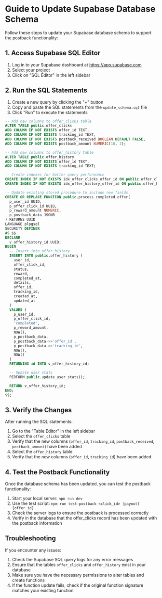 # Guide to Update Supabase Database Schema

Follow these steps to update your Supabase database schema to support the postback functionality:

## 1. Access Supabase SQL Editor

1. Log in to your Supabase dashboard at https://app.supabase.com
2. Select your project
3. Click on "SQL Editor" in the left sidebar

## 2. Run the SQL Statements

1. Create a new query by clicking the "+" button
2. Copy and paste the SQL statements from the `update_schema.sql` file
3. Click "Run" to execute the statements

```sql
-- Add new columns to offer_clicks table
ALTER TABLE public.offer_clicks 
ADD COLUMN IF NOT EXISTS offer_id TEXT,
ADD COLUMN IF NOT EXISTS tracking_id TEXT,
ADD COLUMN IF NOT EXISTS postback_received BOOLEAN DEFAULT FALSE,
ADD COLUMN IF NOT EXISTS postback_amount NUMERIC(10, 2);

-- Add new columns to offer_history table
ALTER TABLE public.offer_history 
ADD COLUMN IF NOT EXISTS offer_id TEXT,
ADD COLUMN IF NOT EXISTS tracking_id TEXT;

-- Create indexes for better query performance
CREATE INDEX IF NOT EXISTS idx_offer_clicks_offer_id ON public.offer_clicks(offer_id);
CREATE INDEX IF NOT EXISTS idx_offer_history_offer_id ON public.offer_history(offer_id);

-- Update existing stored procedure to include new fields
CREATE OR REPLACE FUNCTION public.process_completed_offer(
  p_user_id UUID,
  p_offer_click_id UUID,
  p_reward_amount NUMERIC,
  p_postback_data JSONB
) RETURNS UUID
LANGUAGE plpgsql
SECURITY DEFINER
AS $$
DECLARE
  v_offer_history_id UUID;
BEGIN
  -- Insert into offer_history
  INSERT INTO public.offer_history (
    user_id, 
    offer_click_id, 
    status, 
    reward, 
    completed_at, 
    details,
    offer_id,
    tracking_id,
    created_at, 
    updated_at
  )
  VALUES (
    p_user_id,
    p_offer_click_id,
    'completed',
    p_reward_amount,
    NOW(),
    p_postback_data,
    p_postback_data->>'offer_id',
    p_postback_data->>'tracking_id',
    NOW(),
    NOW()
  )
  RETURNING id INTO v_offer_history_id;

  -- Update user stats
  PERFORM public.update_user_stats();

  RETURN v_offer_history_id;
END;
$$;
```

## 3. Verify the Changes

After running the SQL statements:

1. Go to the "Table Editor" in the left sidebar
2. Select the `offer_clicks` table
3. Verify that the new columns (`offer_id`, `tracking_id`, `postback_received`, `postback_amount`) have been added
4. Select the `offer_history` table
5. Verify that the new columns (`offer_id`, `tracking_id`) have been added

## 4. Test the Postback Functionality

Once the database schema has been updated, you can test the postback functionality:

1. Start your local server: `npm run dev`
2. Use the test script: `npm run test-postback <click_id> [payout] [offer_id]`
3. Check the server logs to ensure the postback is processed correctly
4. Verify in the database that the offer_clicks record has been updated with the postback information

## Troubleshooting

If you encounter any issues:

1. Check the Supabase SQL query logs for any error messages
2. Ensure that the tables `offer_clicks` and `offer_history` exist in your database
3. Make sure you have the necessary permissions to alter tables and create functions
4. If the function update fails, check if the original function signature matches your existing function 